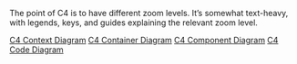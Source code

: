 The point of C4 is to have different zoom levels. It’s somewhat text-heavy, with legends, keys, and guides explaining the relevant zoom level.

[C4 Context Diagram](C4%20Context%20Diagram.md)
[C4 Container Diagram](C4%20Container%20Diagram.md)
[C4 Component Diagram](C4%20Component%20Diagram.md)
[C4 Code Diagram](C4%20Code%20Diagram.md)